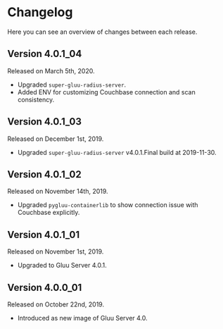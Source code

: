 # Changelog

Here you can see an overview of changes between each release.

## Version 4.0.1_04

Released on March 5th, 2020.

* Upgraded `super-gluu-radius-server`.
* Added ENV for customizing Couchbase connection and scan consistency.

## Version 4.0.1_03

Released on December 1st, 2019.

* Upgraded `super-gluu-radius-server` v4.0.1.Final build at 2019-11-30.

## Version 4.0.1_02

Released on November 14th, 2019.

* Upgraded `pygluu-containerlib` to show connection issue with Couchbase explicitly.

## Version 4.0.1_01

Released on November 1st, 2019.

* Upgraded to Gluu Server 4.0.1.

## Version 4.0.0_01

Released on October 22nd, 2019.

* Introduced as new image of Gluu Server 4.0.
